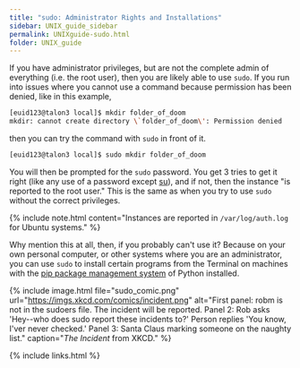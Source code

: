 ```yaml
---
title: "sudo: Administrator Rights and Installations"
sidebar: UNIX_guide_sidebar
permalink: UNIXguide-sudo.html
folder: UNIX_guide
---
```


If you have administrator privileges, but are not the complete admin of
everything (i.e. the root user), then you are likely able to use `sudo`.
If you run into issues where you cannot use a command because permission has
been denied, like in this example,
```bash
[euid123@talon3 local]$ mkdir folder_of_doom
mkdir: cannot create directory \`folder_of_doom\': Permission denied
```
then you can try the command with `sudo` in front of it.
```bash
[euid123@talon3 local]$ sudo mkdir folder_of_doom
```
You will then be prompted for the `sudo` password.
You get 3 tries to get it right (like any use of a password except
    [su](UNIXguide-su.html)), and if not, then the instance "is reported to the
    root user."
This is the same as when you try to use `sudo` without the correct privileges.

{% include note.html content="Instances are reported in `/var/log/auth.log` for
Ubuntu systems." %}

Why mention this at all, then, if you probably can't use it?
Because on your own personal computer, or other systems where you are an
administrator, you can use `sudo` to install certain programs from the Terminal
on machines with the
[pip package management system](https://packaging.python.org/tutorials/installing-packages/)
of Python installed.

{% include image.html file="sudo_comic.png"
url="https://imgs.xkcd.com/comics/incident.png" alt="First panel: robm is not
in the sudoers file. The incident will be reported. Panel 2: Rob asks 'Hey--who
does sudo report these incidents to?' Person replies 'You know, I'ver never
checked.' Panel 3: Santa Claus marking someone on the naughty list."
caption="*The Incident* from XKCD." %}

{% include links.html %}
